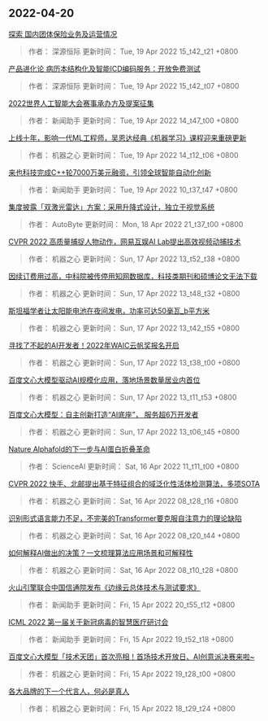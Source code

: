 
## 2022-04-20

 [探索   国内团体保险业务及运营情况](https://www.jiqizhixin.com/articles/2022-03-23-7)

> 作者： 深源恒际  更新时间： Tue, 19 Apr 2022 15_t42_t21 +0800

 [产品进化论   病历本结构化及智能ICD编码服务：开放免费测试](https://www.jiqizhixin.com/articles/2022-03-23-8)

> 作者： 深源恒际  更新时间： Tue, 19 Apr 2022 15_t42_t07 +0800

 [2022世界人工智能大会赛事承办方及提案征集](https://www.jiqizhixin.com/articles/2022-04-19-4)

> 作者： 新闻助手  更新时间： Tue, 19 Apr 2022 14_t47_t00 +0800

 [上线十年，影响一代ML工程师，吴恩达经典《机器学习》课程迎来重磅更新](https://www.jiqizhixin.com/articles/2022-04-19-3)

> 作者： 机器之心  更新时间： Tue, 19 Apr 2022 14_t12_t06 +0800

 [来也科技完成C++轮7000万美元融资，引领全球智能自动化创新](https://www.jiqizhixin.com/articles/2022-04-19)

> 作者： 新闻助手  更新时间： Tue, 19 Apr 2022 10_t37_t47 +0800

 [集度披露「双激光雷达」方案：采用升降式设计，独立于视觉系统](https://www.jiqizhixin.com/articles/2022-04-18-1)

> 作者： AutoByte  更新时间： Mon, 18 Apr 2022 21_t37_t00 +0800

 [CVPR 2022   高质量捕捉人物动作，网易互娱AI Lab提出高效视频动捕技术](https://www.jiqizhixin.com/articles/2022-04-17-6)

> 作者： 机器之心  更新时间： Sun, 17 Apr 2022 13_t52_t38 +0800

 [因续订费用过高，中科院被传停用知网数据库，科技类期刊和硕博论文无法下载](https://www.jiqizhixin.com/articles/2022-04-17-5)

> 作者： 机器之心  更新时间： Sun, 17 Apr 2022 13_t48_t32 +0800

 [斯坦福学者让太阳能电池在夜间发电，功率可达50毫瓦_b平方米](https://www.jiqizhixin.com/articles/2022-04-17-4)

> 作者： 机器之心  更新时间： Sun, 17 Apr 2022 13_t42_t55 +0800

 [寻找了不起的AI开发者！2022年WAIC云帆奖报名开启](https://www.jiqizhixin.com/articles/2022-04-17-3)

> 作者： 机器之心  更新时间： Sun, 17 Apr 2022 13_t38_t00 +0800

 [百度文心大模型驱动AI规模化应用，落地场景数量居业内首位](https://www.jiqizhixin.com/articles/2022-04-17-2)

> 作者： 机器之心  更新时间： Sun, 17 Apr 2022 13_t11_t53 +0800

 [百度文心大模型：自主创新打造“AI底座”， 服务超6万开发者](https://www.jiqizhixin.com/articles/2022-04-17)

> 作者： 机器之心  更新时间： Sun, 17 Apr 2022 13_t06_t45 +0800

 [Nature   Alphafold的下一步与AI蛋白折叠革命](https://www.jiqizhixin.com/articles/2022-04-18-3)

> 作者： ScienceAI  更新时间： Sat, 16 Apr 2022 11_t11_t00 +0800

 [CVPR 2022   快手、北邮提出基于特征组合的域泛化性活体检测算法，多项SOTA](https://www.jiqizhixin.com/articles/2022-04-16-3)

> 作者： 机器之心  更新时间： Sat, 16 Apr 2022 08_t28_t16 +0800

 [识别形式语言能力不足，不完美的Transformer要克服自注意力的理论缺陷](https://www.jiqizhixin.com/articles/2022-04-16-2)

> 作者： 机器之心  更新时间： Sat, 16 Apr 2022 08_t20_t44 +0800

 [如何解释AI做出的决策？一文梳理算法应用场景和可解释性](https://www.jiqizhixin.com/articles/2022-04-16)

> 作者： 机器之心  更新时间： Sat, 16 Apr 2022 08_t10_t28 +0800

 [火山引擎联合中国信通院发布《边缘云总体技术与测试要求》](https://www.jiqizhixin.com/articles/2022-04-15-9)

> 作者： 新闻助手  更新时间： Fri, 15 Apr 2022 20_t55_t12 +0800

 [ICML 2022 第一届关于新冠病毒的智慧医疗研讨会](https://www.jiqizhixin.com/articles/2022-04-15-8)

> 作者： 新闻助手  更新时间： Fri, 15 Apr 2022 19_t52_t18 +0800

 [百度文心大模型「技术天团」首次亮相！首场技术开放日、AI创意派决赛来啦~](https://www.jiqizhixin.com/articles/2022-04-15-31)

> 作者： 机器之心  更新时间： Fri, 15 Apr 2022 19_t28_t00 +0800

 [各大品牌的下一个代言人，何必是真人](https://www.jiqizhixin.com/articles/2022-04-15-7)

> 作者： 机器之心  更新时间： Fri, 15 Apr 2022 18_t29_t24 +0800
